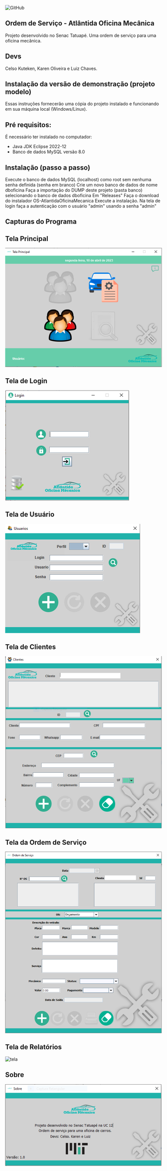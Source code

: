 ![GitHub](https://img.shields.io/github/license/karenoliveiraw/portfolio-java?style=for-the-badge)

## Ordem de Serviço - Atlântida Oficina Mecânica

Projeto desenvolvido no Senac Tatuapé. Uma ordem de serviço para uma oficina mecânica.

## Devs
Celso Kuteken, Karen Oliveira e Luiz Chaves.

## Instalação da versão de demonstração (projeto modelo)

Essas instruções fornecerão uma cópia do projeto instalado e funcionando em sua máquina local (Windows/Linux).

## Pré requisitos:

É necessário ter instalado no computador:
- Java JDK Eclipse 2022-12
- Banco de dados MySQL versão 8.0

## Instalação (passo a passo)

Execute o banco de dados MySQL (localhost) como root sem nenhuma senha definida (senha em branco)
Crie um novo banco de dados de nome dboficina
Faça a importação do DUMP deste projeto (pasta banco) selecionando o banco de dados dboficina
Em "Releases" Faça o download do instalador OS-AtlantidaOficinaMecanica
Execute a instalação. Na tela de login faça a autenticação com o usuário "admin" usando a senha "admin"
## Capturas do Programa

## Tela Principal

![tela](https://github.com/luizchaves5595/OS-AtlantidaOficinaMecanica/blob/main/capturas/telaprincipal.PNG)

## Tela de Login

![tela](https://raw.githubusercontent.com/luizchaves5595/OS-AtlantidaOficinaMecanica/main/capturas/teladelogin.PNG)
## Tela de Usuário

![tela](https://raw.githubusercontent.com/luizchaves5595/OS-AtlantidaOficinaMecanica/main/capturas/teladeusuarios.PNG)
## Tela de Clientes
![tela](https://raw.githubusercontent.com/luizchaves5595/OS-AtlantidaOficinaMecanica/main/capturas/teladeclientes.PNG)
## Tela da Ordem de Serviço

![tela](https://raw.githubusercontent.com/luizchaves5595/OS-AtlantidaOficinaMecanica/main/capturas/teladeos.PNG)
## Tela de Relatórios

![tela](https://raw.githubusercontent.com/luizchaves5595w/OS-AtlantidaOficinaMecanica/main/capturas/teladerelatorios.PNG)

## Sobre
![tela](https://raw.githubusercontent.com/luizchaves5595/OS-AtlantidaOficinaMecanica/main/capturas/telasobre.PNG)
